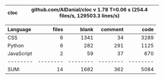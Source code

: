 cloc|github.com/AlDanial/cloc v 1.78  T=0.06 s (254.4 files/s, 129503.3 lines/s)
--- | ---

Language|files|blank|comment|code
:-------|-------:|-------:|-------:|-------:
CSS|6|1341|34|3289
Python|6|282|291|1125
JavaScript|2|59|37|670
--------|--------|--------|--------|--------
SUM:|14|1682|362|5084
